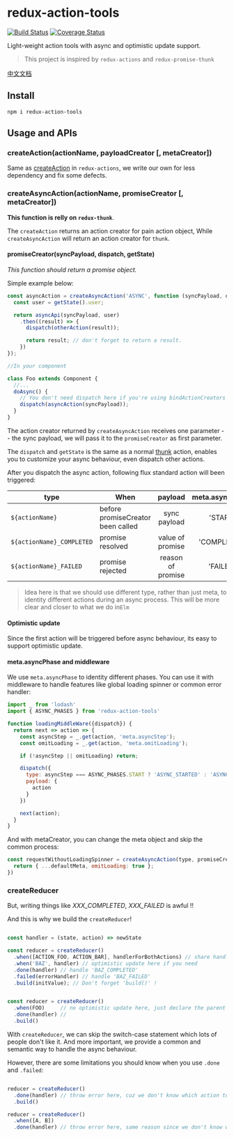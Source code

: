 # redux-action-tools

[![Build Status](https://travis-ci.org/kpaxqin/redux-action-tools.svg?branch=master)](https://travis-ci.org/kpaxqin/redux-action-tools)
[![Coverage Status](https://coveralls.io/repos/github/kpaxqin/redux-action-tools/badge.svg?branch=master)](https://coveralls.io/github/kpaxqin/redux-action-tools?branch=master)

Light-weight action tools with async and optimistic update support.

> This project is inspired by `redux-actions` and `redux-promise-thunk`

[中文文档](https://github.com/kpaxqin/redux-action-tools/blob/master/README_zh_CN.MD)

## Install
`npm i redux-action-tools`

## Usage and APIs

### createAction(actionName, payloadCreator [, metaCreator])

Same as [createAction](https://github.com/acdlite/redux-actions#createactiontype-payloadcreator--identity-metacreator) in `redux-actions`, we write our own for less dependency and fix some defects.

### createAsyncAction(actionName, promiseCreator [, metaCreator])

**This function is relly on `redux-thunk`**.

The `createAction` returns an action creator for pain action object, While `createAsyncAction` will return an action creator for `thunk`.

#### promiseCreator(syncPayload, dispatch, getState)

*This function should return a promise object.*

Simple example below:

```js
const asyncAction = createAsyncAction('ASYNC', function (syncPayload, dispatch, getState) {
  const user = getState().user;

  return asyncApi(syncPayload, user)
    .then((result) => {
      dispatch(otherAction(result));

      return result; // don't forget to return a result.
    })
});

//In your component

class Foo extends Component {
  //...
  doAsync() {
    // You don't need dispatch here if you're using bindActionCreators
    dispatch(asyncAction(syncPayload));
  }
}
```

The action creator returned by `createAsyncAction` receives one parameter -- the sync payload, we will pass it to the  `promiseCreator` as first parameter.

The `dispatch` and `getState` is the same as a normal [thunk](https://github.com/gaearon/redux-thunk) action, enables you to customize your async behaviour, even dispatch other actions.

After you dispatch the async action, following flux standard action will been triggered:

|     type           | When         |  payload  | meta.asyncPhase    |
| --------           |  -----      | :----:    | :----:  |
| `${actionName}` | before promiseCreator been called | sync payload | 'START' |
| `${actionName}_COMPLETED` | promise resolved | value of promise | 'COMPLETED' |
| `${actionName}_FAILED` | promise rejected | reason of promise | 'FAILED' |


> Idea here is that we should use different type, rather than just meta, to identity different actions during an async process. This will be more clear and closer to what we do in`Elm`

#### Optimistic update

Since the first action will be triggered before async behaviour, its easy to support optimistic update.

#### meta.asyncPhase and middleware

We use `meta.asyncPhase` to identity different phases.
You can use it with middleware to handle features like global loading spinner or common error handler:

```js
import _ from 'lodash'
import { ASYNC_PHASES } from 'redux-action-tools'

function loadingMiddleWare({dispatch}) {
  return next => action => {
    const asyncStep = _.get(action, 'meta.asyncStep');
    const omitLoading = _.get(action, 'meta.omitLoading');

    if (!asyncStep || omitLoading) return;

    dispatch({
      type: asyncStep === ASYNC_PHASES.START ? 'ASYNC_STARTED' : 'ASYNC_ENDED',
      payload: {
        action
      }
    })

    next(action);
  }
}

```

And with metaCreator, you can change the meta object and skip the common process:

```js
const requestWithoutLoadingSpinner = createAsyncAction(type, promiseCreator, (payload, defaultMeta) => {
  return { ...defaultMeta, omitLoading: true };
})
```


### createReducer

But, writing things like *XXX_COMPLETED*, *XXX_FAILED* is awful !!

And this is why we build the `createReducer`!

 ```js

 const handler = (state, action) => newState

 const reducer = createReducer()
   .when([ACTION_FOO, ACTION_BAR], handlerForBothActions) // share handler for multi actions
   .when('BAZ', handler) // optimistic update here if you need
   .done(handler) // handle 'BAZ_COMPLETED'
   .failed(errorHandler) // handle 'BAZ_FAILED'
   .build(initValue); // Don't forget 'build()' !


 const reducer = createReducer()
   .when(FOO)     // no optimistic update here, just declare the parent action for .done & .failed
   .done(handler) //
   .build()
 ```

With `createReducer`, we can skip the switch-case statement which lots of people don't like it.
And more important, we provide a common and semantic way to handle the async behaviour.

However, there are some limitations you should know when you use `.done` and `.failed`:

 ```js

 reducer = createReducer()
   .done(handler) // throw error here, cuz we don't know which action to handle
   .build()

 reducer = createReducer()
   .when([A, B])
   .done(handler) // throw error here, same reason since we don't know which one you mean

 ```


